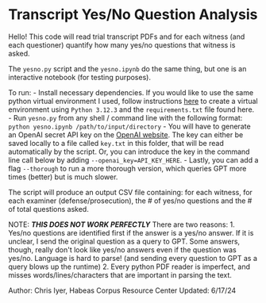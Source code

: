 # Transcript Yes/No Question Analysis 

Hello! This code will read trial transcript PDFs and for each witness (and each questioner) quantify how many yes/no questions that witness is asked.

The `yesno.py` script and the `yesno.ipynb` do the same thing, but one is an interactive notebook (for testing purposes).

To run:
    - Install necessary dependencies. If you would like to use the same python virtual environment I used, follow instructions [here](https://python.land/virtual-environments/virtualenv#How_to_create_a_Python_venv) to create a virtual environment using `Python 3.12.3` and the `requirements.txt` file found here.
    - Run `yesno.py` from any shell / command line with the following format: `python yesno.ipynb /path/to/input/directory`
    - You will have to generate an OpenAI secret API key on the [OpenAI website](https://platform.openai.com/api-keys). The key can either be saved locally to a file called `key.txt` in this folder, that will be read automatically by the script. Or, you can introduce the key in the command line call below by adding `--openai_key=API_KEY_HERE`.
    - Lastly, you can add a flag `--thorough` to run a more thorough version, which queries GPT more times (better) but is much slower.

The script will produce an output CSV file containing: for each witness, for each examiner (defense/prosecution), the # of yes/no questions and the # of total questions asked.

NOTE: ***THIS DOES NOT WORK PERFECTLY***
There are two reasons:
    1. Yes/no questions are identified first if the answer is a yes/no answer. If it is unclear, I send the original
        question as a query to GPT. Some answers, though, really don't look like yes/no answers even if the question was yes/no.
        Language is hard to parse! (and sending every question to GPT as a query blows up the runtime)
    2. Every python PDF reader is imperfect, and misses words/lines/characters that are important in parsing the text. 


Author: Chris Iyer, Habeas Corpus Resource Center
Updated: 6/17/24

